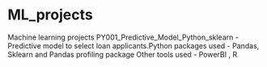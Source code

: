 # ML_projects
Machine learning projects
PY001_Predictive_Model_Python_sklearn - Predictive model to select loan applicants.Python packages used - Pandas, Sklearn and Pandas profiling package Other tools used - PowerBI , R 
